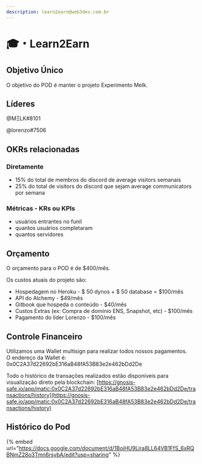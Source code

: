 ```yaml
---
description: learn2earn@web3dev.com.br
---
```


# 🎓・Learn2Earn

## **Objetivo Único**

O objetivo do POD é manter o projeto Experimento Melk.

## Líderes

@MΞLK#8101

@lorenzo#7506

## **OKRs relacionadas**

### **Diretamente**

* 15% do total de membros do discord de average visitors semanais
* 25% do total de visitors do discord que sejam average communicators por semana

### Métricas - **KRs ou KPIs**

* usuários entrantes no funil
* quantos usuários completaram
* quantos servidores

## Orçamento

O orçamento para o POD é de $400/mês.

Os custos atuais do projeto são:

* Hospedagem no Heroku - $ 50 dynos + $ 50 database = $100/mês
* API do Alchemy - $49/mês
* Gitbook que hospeda o conteúdo - $40/mês
* Custos Extras (ex: Compra de domínio ENS, Snapshot, etc) - $100/mês
* Pagamento do líder Lorenzo - $100/mês

## Controle Financeiro

Utilizamos uma Wallet multisign para realizar todos nossos pagamentos.\
O endereço da Wallet é: 0x0C2A37d22692bE316aB48fA53B83e2e462bDd2De

Todo o histórico de transações realizados estão disponíveis para visualização direto pela blockchain: [https://gnosis-safe.io/app/matic:0x0C2A37d22692bE316aB48fA53B83e2e462bDd2De/transactions/history](https://gnosis-safe.io/app/matic:0x0C2A37d22692bE316aB48fA53B83e2e462bDd2De/transactions/history)

## Histórico do Pod

{% embed url="https://docs.google.com/document/d/1BoiHU9Lira8LL64VB1FfS_6xRQBNmZ28o3Tmn6rsybA/edit?usp=sharing" %}

